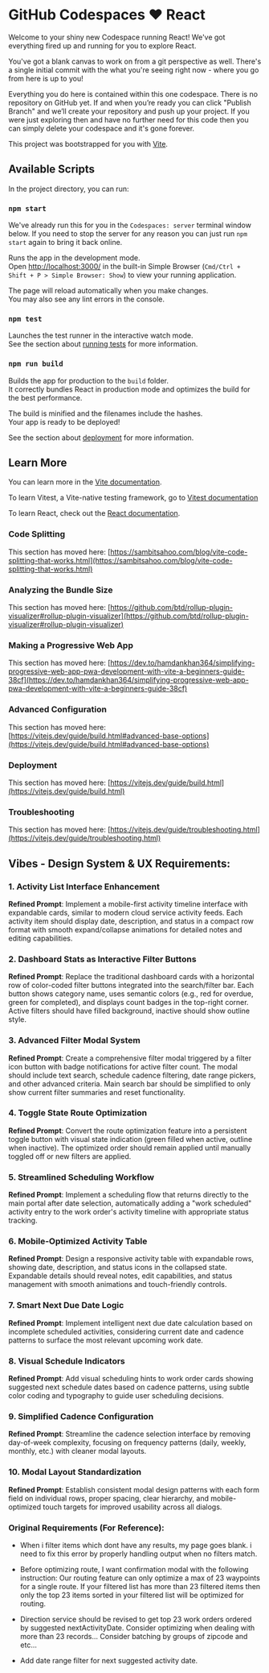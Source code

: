 # GitHub Codespaces ♥️ React

Welcome to your shiny new Codespace running React! We've got everything fired up and running for you to explore React.

You've got a blank canvas to work on from a git perspective as well. There's a single initial commit with the what you're seeing right now - where you go from here is up to you!

Everything you do here is contained within this one codespace. There is no repository on GitHub yet. If and when you’re ready you can click "Publish Branch" and we’ll create your repository and push up your project. If you were just exploring then and have no further need for this code then you can simply delete your codespace and it's gone forever.

This project was bootstrapped for you with [Vite](https://vitejs.dev/).

## Available Scripts

In the project directory, you can run:

### `npm start`

We've already run this for you in the `Codespaces: server` terminal window below. If you need to stop the server for any reason you can just run `npm start` again to bring it back online.

Runs the app in the development mode.\
Open [http://localhost:3000/](http://localhost:3000/) in the built-in Simple Browser (`Cmd/Ctrl + Shift + P > Simple Browser: Show`) to view your running application.

The page will reload automatically when you make changes.\
You may also see any lint errors in the console.

### `npm test`

Launches the test runner in the interactive watch mode.\
See the section about [running tests](https://facebook.github.io/create-react-app/docs/running-tests) for more information.

### `npm run build`

Builds the app for production to the `build` folder.\
It correctly bundles React in production mode and optimizes the build for the best performance.

The build is minified and the filenames include the hashes.\
Your app is ready to be deployed!

See the section about [deployment](https://facebook.github.io/create-react-app/docs/deployment) for more information.

## Learn More

You can learn more in the [Vite documentation](https://vitejs.dev/guide/).

To learn Vitest, a Vite-native testing framework, go to [Vitest documentation](https://vitest.dev/guide/)

To learn React, check out the [React documentation](https://reactjs.org/).

### Code Splitting

This section has moved here: [https://sambitsahoo.com/blog/vite-code-splitting-that-works.html](https://sambitsahoo.com/blog/vite-code-splitting-that-works.html)

### Analyzing the Bundle Size

This section has moved here: [https://github.com/btd/rollup-plugin-visualizer#rollup-plugin-visualizer](https://github.com/btd/rollup-plugin-visualizer#rollup-plugin-visualizer)

### Making a Progressive Web App

This section has moved here: [https://dev.to/hamdankhan364/simplifying-progressive-web-app-pwa-development-with-vite-a-beginners-guide-38cf](https://dev.to/hamdankhan364/simplifying-progressive-web-app-pwa-development-with-vite-a-beginners-guide-38cf)

### Advanced Configuration

This section has moved here: [https://vitejs.dev/guide/build.html#advanced-base-options](https://vitejs.dev/guide/build.html#advanced-base-options)

### Deployment

This section has moved here: [https://vitejs.dev/guide/build.html](https://vitejs.dev/guide/build.html)

### Troubleshooting

This section has moved here: [https://vitejs.dev/guide/troubleshooting.html](https://vitejs.dev/guide/troubleshooting.html)


## Vibes - Design System & UX Requirements:

### 1. Activity List Interface Enhancement
**Refined Prompt**: Implement a mobile-first activity timeline interface with expandable cards, similar to modern cloud service activity feeds. Each activity item should display date, description, and status in a compact row format with smooth expand/collapse animations for detailed notes and editing capabilities.

### 2. Dashboard Stats as Interactive Filter Buttons
**Refined Prompt**: Replace the traditional dashboard cards with a horizontal row of color-coded filter buttons integrated into the search/filter bar. Each button shows category name, uses semantic colors (e.g., red for overdue, green for completed), and displays count badges in the top-right corner. Active filters should have filled background, inactive should show outline style.

### 3. Advanced Filter Modal System
**Refined Prompt**: Create a comprehensive filter modal triggered by a filter icon button with badge notifications for active filter count. The modal should include text search, schedule cadence filtering, date range pickers, and other advanced criteria. Main search bar should be simplified to only show current filter summaries and reset functionality.

### 4. Toggle State Route Optimization
**Refined Prompt**: Convert the route optimization feature into a persistent toggle button with visual state indication (green filled when active, outline when inactive). The optimized order should remain applied until manually toggled off or new filters are applied.

### 5. Streamlined Scheduling Workflow
**Refined Prompt**: Implement a scheduling flow that returns directly to the main portal after date selection, automatically adding a "work scheduled" activity entry to the work order's activity timeline with appropriate status tracking.

### 6. Mobile-Optimized Activity Table
**Refined Prompt**: Design a responsive activity table with expandable rows, showing date, description, and status icons in the collapsed state. Expandable details should reveal notes, edit capabilities, and status management with smooth animations and touch-friendly controls.

### 7. Smart Next Due Date Logic
**Refined Prompt**: Implement intelligent next due date calculation based on incomplete scheduled activities, considering current date and cadence patterns to surface the most relevant upcoming work date.

### 8. Visual Schedule Indicators
**Refined Prompt**: Add visual scheduling hints to work order cards showing suggested next schedule dates based on cadence patterns, using subtle color coding and typography to guide user scheduling decisions.

### 9. Simplified Cadence Configuration
**Refined Prompt**: Streamline the cadence selection interface by removing day-of-week complexity, focusing on frequency patterns (daily, weekly, monthly, etc.) with cleaner modal layouts.

### 10. Modal Layout Standardization
**Refined Prompt**: Establish consistent modal design patterns with each form field on individual rows, proper spacing, clear hierarchy, and mobile-optimized touch targets for improved usability across all dialogs.

### Original Requirements (For Reference):

- When i filter items which dont have any results, my page goes blank.  i need to fix this error by properly handling output when no filters match.

- Before optimizing route, I want confirmation modal with the following instruction:  Our routing feature can only optimize a max of 23 waypoints for a single route.  If your filtered list has more than 23 filtered items then only the top 23 items sorted in your filtered list will be optimized for routing.

- Direction service should be revised to get top 23 work orders ordered by suggested nextActivityDate.  Consider optimizing when dealing with more than 23 records...  Consider batching by groups of zipcode and etc...

- Add date range filter for next suggested activity date.
